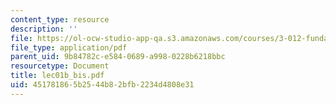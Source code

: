 ```yaml
---
content_type: resource
description: ''
file: https://ol-ocw-studio-app-qa.s3.amazonaws.com/courses/3-012-fundamentals-of-materials-science-fall-2005/451781865b2544b82bfb2234d4808e31_lec01b_bis.pdf
file_type: application/pdf
parent_uid: 9b84782c-e584-0689-a998-0228b6218bbc
resourcetype: Document
title: lec01b_bis.pdf
uid: 45178186-5b25-44b8-2bfb-2234d4808e31
---
```

